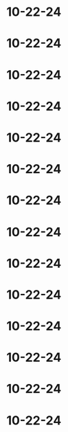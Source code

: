 # 10-22-24
# 10-22-24
# 10-22-24
# 10-22-24
# 10-22-24
# 10-22-24
# 10-22-24
# 10-22-24
# 10-22-24
# 10-22-24
# 10-22-24
# 10-22-24
# 10-22-24
# 10-22-24

